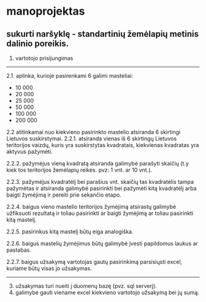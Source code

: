 # manoprojektas
## sukurti naršyklę - standartinių žemėlapių metinis dalinio poreikis.

1. vartotojo prisijungimas
*********
2.1. aplinka, kurioje pasirenkami 6 galimi masteliai:
- 10 000
- 20 000
- 25 000
- 50 000
- 100 000
- 200 000

2.2 atitinkamai nuo kiekvieno pasirinkto mastelio atsiranda 6 skirtingi Lietuvos suskirstymai.
2.2.1. atsiranda vienas iš 6 skirtingų Lietuvos teritorijos vaizdų, kuris yra suskirstytas kvadratais, kiekvienas kvadratas yra aktyvus pažymėti.

2.2.2. pažymėjus vieną kvadratą atsiranda galimybė parašyti skaičių (t.y kiek tos teritorijos žemėlapių reikės. pvz: 1 vnt. ar 10 vnt.).

2.2.3. pažymėjus kvadratėlį bei parašius vnt. skaičių tas kvadratėlis tampa pažymėtas ir atsiranda galimybė pasirinkti bei pažymėti kitą kvadratėlį arba baigti žymėjimą ir pereiti prie sekančio etapo.

2.2.4. baigus vieno mastelio teritorijos žymėjimą atsirastų galimybė užfiksuoti rezultatą ir toliau pasirinkti ar baigti žymėjimą ar toliau pasirinkti kitą mastelį.

2.2.5. pasirinkus kitą mastelį būtų eiga analogiška.

2.2.6. baigus mastelių žymėjimus būtų galimybė įvesti papildomus laukus ar pastabas.

2.2.7. baigus užsakymą vartotojas gautų pasirinkimą parsisiųsti excel, kuriame būtų visas jo užsakymas.
*********
3. užsakymas turi nueiti į duomenų bazę (pvz. sql serverį).
4. galimybė gauti viename excel kiekvieno vartotojo užsakymą bei jų sumą.
